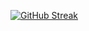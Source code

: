 [![GitHub Streak](https://streak-stats.demolab.com/?user=FahimS45&theme=dark)](https://git.io/streak-stats)
